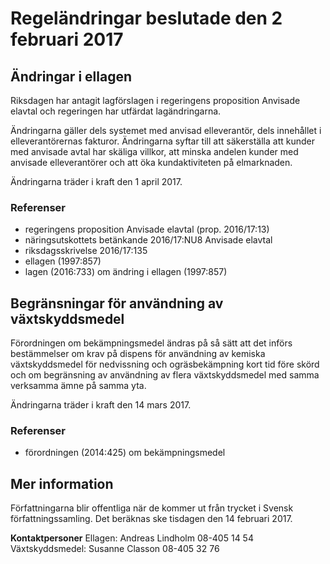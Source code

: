 # Regeländringar beslutade den 2 februari 2017

## Ändringar i ellagen

Riksdagen har antagit lagförslagen i regeringens proposition Anvisade elavtal och regeringen har utfärdat lagändringarna.

Ändringarna gäller dels systemet med anvisad elleverantör, dels innehållet i elleverantörernas fakturor. Ändringarna syftar till att säkerställa att kunder med anvisade avtal har skäliga villkor, att minska andelen kunder med anvisade elleverantörer och att öka kundaktiviteten på elmarknaden.

Ändringarna träder i kraft den 1 april 2017.

### Referenser

* regeringens proposition Anvisade elavtal (prop. 2016/17:13)
* näringsutskottets betänkande 2016/17:NU8 Anvisade elavtal
* riksdagsskrivelse 2016/17:135
* ellagen (1997:857)
* lagen (2016:733) om ändring i ellagen (1997:857)

## Begränsningar för användning av växtskyddsmedel

Förordningen om bekämpningsmedel ändras på så sätt att det införs bestämmelser om krav på dispens för användning av kemiska växtskyddsmedel för nedvissning och ogräsbekämpning kort tid före skörd och om begränsning av användning av flera växtskyddsmedel med samma verksamma ämne på samma yta.

Ändringarna träder i kraft den 14 mars 2017.

### Referenser

* förordningen (2014:425) om bekämpningsmedel

## Mer information

Författningarna blir offentliga när de kommer ut från trycket i Svensk författningssamling. Det beräknas ske tisdagen den 14 februari 2017.

**Kontaktpersoner**
Ellagen: Andreas Lindholm 08-405 14 54
Växtskyddsmedel: Susanne Classon 08-405 32 76
